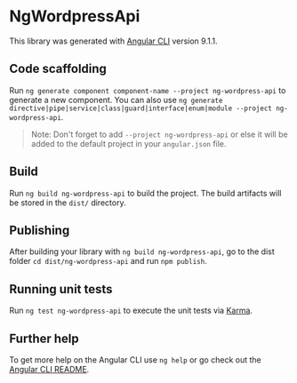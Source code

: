 # NgWordpressApi

This library was generated with [Angular CLI](https://github.com/angular/angular-cli) version 9.1.1.

## Code scaffolding

Run `ng generate component component-name --project ng-wordpress-api` to generate a new component. You can also use `ng generate directive|pipe|service|class|guard|interface|enum|module --project ng-wordpress-api`.
> Note: Don't forget to add `--project ng-wordpress-api` or else it will be added to the default project in your `angular.json` file. 

## Build

Run `ng build ng-wordpress-api` to build the project. The build artifacts will be stored in the `dist/` directory.

## Publishing

After building your library with `ng build ng-wordpress-api`, go to the dist folder `cd dist/ng-wordpress-api` and run `npm publish`.

## Running unit tests

Run `ng test ng-wordpress-api` to execute the unit tests via [Karma](https://karma-runner.github.io).

## Further help

To get more help on the Angular CLI use `ng help` or go check out the [Angular CLI README](https://github.com/angular/angular-cli/blob/master/README.md).
